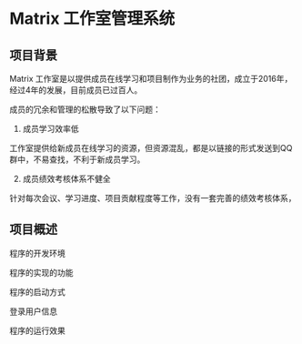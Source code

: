 # Matrix 工作室管理系统

## 项目背景

Matrix 工作室是以提供成员在线学习和项目制作为业务的社团，成立于2016年，经过4年的发展，目前成员已过百人。

成员的冗余和管理的松散导致了以下问题：

1. 成员学习效率低

工作室提供给新成员在线学习的资源，但资源混乱，都是以链接的形式发送到QQ群中，不易查找，不利于新成员学习。

2. 成员绩效考核体系不健全

针对每次会议、学习进度、项目贡献程度等工作，没有一套完善的绩效考核体系，

## 项目概述

程序的开发环境

程序的实现的功能

程序的启动方式

登录用户信息

程序的运行效果
